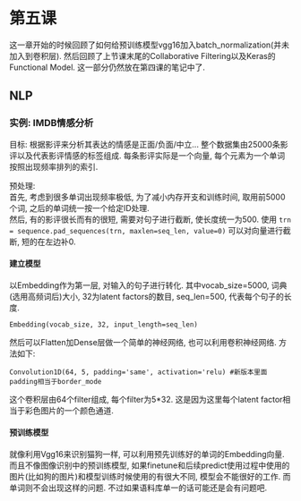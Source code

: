 # 第五课

这一章开始的时候回顾了如何给预训练模型vgg16加入batch_normalization(并未加入到卷积层).  然后回顾了上节课末尾的Collaborative Filtering以及Keras的Functional Model. 这一部分仍然放在第四课的笔记中了.  

## NLP
### 实例: IMDB情感分析
目标: 根据影评来分析其表达的情感是正面/负面/中立... 整个数据集由25000条影评以及代表影评情感的标签组成. 每条影评实际是一个向量, 每个元素为一个单词按照出现频率排列的索引.  

预处理:  
首先, 考虑到很多单词出现频率极低, 为了减小内存开支和训练时间, 取用前5000个词, 之后的单词统一按一个给定ID处理.  
然后, 有的影评很长而有的很短, 需要对句子进行截断, 使长度统一为500. 使用
```trn = sequence.pad_sequences(trn, maxlen=seq_len, value=0)```
可以对向量进行截断, 短的在左边补0.

#### 建立模型
以Embedding作为第一层, 对输入的句子进行转化. 其中vocab_size=5000, 词典(选用高频词后)大小, 32为latent factors的数目, seq_len=500, 代表每个句子的长度. 
```
Embedding(vocab_size, 32, input_length=seq_len)
```
然后可以Flatten加Dense层做一个简单的神经网络, 也可以利用卷积神经网络. 方法如下:
```
Convolution1D(64, 5, padding='same', activation='relu) #新版本里面padding相当于border_mode
```
这个卷积层由64个filter组成, 每个filter为5*32. 这是因为这里每个latent factor相当于彩色图片的一个颜色通道.

#### 预训练模型
就像利用Vgg16来识别猫狗一样, 可以利用预先训练好的单词的Embedding向量. 而且不像图像识别中的预训练模型, 如果finetune和后续predict使用过程中使用的图片(比如狗的图片)和模型训练时候使用的有很大不同, 模型会不能很好的工作. 而单词则不会出现这样的问题. 不过如果语料库单一的话可能还是会有问题吧.